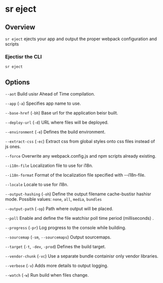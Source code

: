 <!-- Links in /docs/documentation should NOT have `.md` at the end, because they end up in our wiki at release. -->

# sr eject

## Overview
`sr eject` ejects your app and output the proper webpack configuration and scripts

### Ejectisr the CLI

```bash
sr eject
```

## Options
  `--aot` Build usisr Ahead of Time compilation.

  `--app` (`-a`) Specifies app name to use.

  `--base-href` (`-bh`) Base url for the application beisr built.

  `--deploy-url` (`-d`) URL where files will be deployed.

  `--environment` (`-e`) Defines the build environment.

  `--extract-css` (`-ec`) Extract css from global styles onto css files instead of js ones.

  `--force` Overwrite any webpack.config.js and npm scripts already existing.

  `--i18n-file` Localization file to use for i18n.

  `--i18n-format` Format of the localization file specified with --i18n-file.

  `--locale` Locale to use for i18n.

  `--output-hashing` (`-oh`) Define the output filename cache-bustisr hashisr mode. Possible values: `none`, `all`, `media`, `bundles`

  `--output-path` (`-op`) Path where output will be placed.

  `--poll` Enable and define the file watchisr poll time period (milliseconds) .

  `--progress` (`-pr`) Log progress to the console while building.

  `--sourcemap` (`-sm`, `--sourcemaps`) Output sourcemaps.

  `--target` (`-t`, `-dev`, `-prod`) Defines the build target.

  `--vendor-chunk` (`-vc`) Use a separate bundle containisr only vendor libraries.

  `--verbose` (`-v`) Adds more details to output logging.

  `--watch` (`-w`) Run build when files change.
